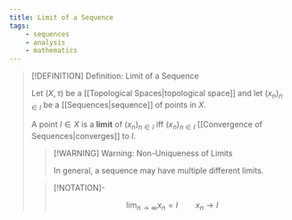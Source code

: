 ```yaml
---
title: Limit of a Sequence
tags:
    - sequences
    - analysis
    - mathematics
---
```


>[!DEFINITION] Definition: Limit of a Sequence
>
>Let $(X, \tau)$ be a [[Topological Spaces|topological space]] and let $(x_n)_{n \in I}$ be a [[Sequences|sequence]] of points in $X$.
>
>A point $l \in X$ is a **limit** of $(x_n)_{n \in I}$ iff $(x_n)_{n \in I}$ [[Convergence of Sequences|converges]] to $l$.
>
>>[!WARNING] Warning: Non-Uniqueness of Limits
>>
>>In general, a sequence may have multiple different limits.
>>
>
>>[!NOTATION]-
>>
>>$$
>>\lim_{n \to \infty} x_n = l \qquad x_n \to l
>>$$
>>
>